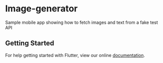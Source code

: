 # Image-generator

Sample mobile app showing how to fetch images and text from a fake test API

## Getting Started

For help getting started with Flutter, view our online
[documentation](https://flutter.io/).

